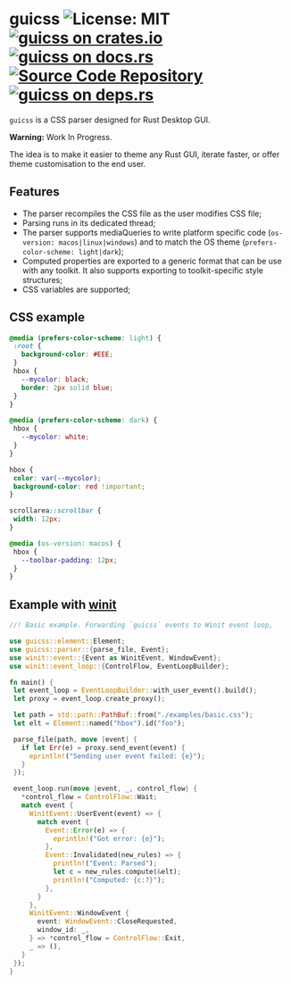 # guicss ![License: MIT](https://img.shields.io/badge/license-MIT-blue) [![guicss on crates.io](https://img.shields.io/crates/v/guicss)](https://crates.io/crates/guicss) [![guicss on docs.rs](https://docs.rs/guicss/badge.svg)](https://docs.rs/guicss) [![Source Code Repository](https://img.shields.io/badge/Code-On%20github.com-blue)](https://github.com/paulrouget/guicss) [![guicss on deps.rs](https://deps.rs/repo/github/paulrouget/guicss/status.svg)](https://deps.rs/repo/github/paulrouget/guicss)

`guicss` is a CSS parser designed for Rust Desktop GUI.

**Warning:** Work In Progress.

The idea is to make it easier to theme any Rust GUI, iterate faster, or offer theme customisation to the end user.


## Features

 - The parser recompiles the CSS file as the user modifies CSS file;
 - Parsing runs in its dedicated thread;
 - The parser supports mediaQueries to write platform specific code (`os-version: macos|linux|windows`) and to match the OS theme (`prefers-color-scheme: light|dark`);
 - Computed properties are exported to a generic format that can be use with any toolkit. It also supports exporting to toolkit-specific style structures;
 - CSS variables are supported;


## CSS example


```css
@media (prefers-color-scheme: light) {
 :root {
   background-color: #EEE;
 }
 hbox {
   --mycolor: black;
   border: 2px solid blue;
 }
}

@media (prefers-color-scheme: dark) {
 hbox {
   --mycolor: white;
 }
}

hbox {
 color: var(--mycolor);
 background-color: red !important;
}

scrollarea::scrollbar {
 width: 12px;
}

@media (os-version: macos) {
 hbox {
   --toolbar-padding: 12px;
 }
}

```


## Example with [winit][__link0]


```rust
//! Basic example. Forwarding `guicss` events to Winit event loop,

use guicss::element::Element;
use guicss::parser::{parse_file, Event};
use winit::event::{Event as WinitEvent, WindowEvent};
use winit::event_loop::{ControlFlow, EventLoopBuilder};

fn main() {
 let event_loop = EventLoopBuilder::with_user_event().build();
 let proxy = event_loop.create_proxy();

 let path = std::path::PathBuf::from("./examples/basic.css");
 let elt = Element::named("hbox").id("foo");

 parse_file(path, move |event| {
   if let Err(e) = proxy.send_event(event) {
     eprintln!("Sending user event failed: {e}");
   }
 });

 event_loop.run(move |event, _, control_flow| {
   *control_flow = ControlFlow::Wait;
   match event {
     WinitEvent::UserEvent(event) => {
       match event {
         Event::Error(e) => {
           eprintln!("Got error: {e}");
         },
         Event::Invalidated(new_rules) => {
           println!("Event: Parsed");
           let c = new_rules.compute(&elt);
           println!("Computed: {c:?}");
         },
       }
     },
     WinitEvent::WindowEvent {
       event: WindowEvent::CloseRequested,
       window_id: _,
     } => *control_flow = ControlFlow::Exit,
     _ => (),
   }
 });
}

```


 [__link0]: https://lib.rs/winit
